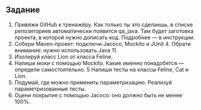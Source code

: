 
## Задание
1. Привяжи GitHub к тренажёру. Как только ты это сделаешь, в списке репозиториев автоматически появится qa_java. Там будет заготовка проекта, в которой нужно дописать код. Подробнее — в инструкции.
2. Собери Maven-проект: подключи Jacoco, Mockito и JUnit 4. Обрати внимание: нужно использовать Java 11.
3. Изолируй класс Lion от класса Feline.
4. Напиши моки с помощью Mockito. Какие именно понадобятся — определи самостоятельно.
5 Напиши тесты на классы Feline, Cat и Lion.
6. Подумай, где можно применить параметризацию. Реализуй параметризованные тесты.
7. Оцени покрытие с помощью Jacoco: оно должно быть не менее 100%.


